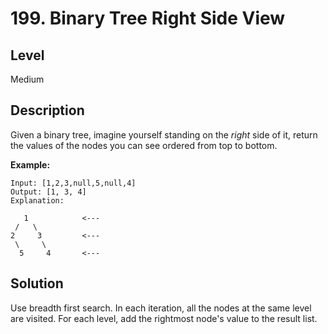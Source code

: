 # 199. Binary Tree Right Side View
## Level
Medium

## Description
Given a binary tree, imagine yourself standing on the *right* side of it, return the values of the nodes you can see ordered from top to bottom.

**Example:**
```
Input: [1,2,3,null,5,null,4]
Output: [1, 3, 4]
Explanation:

   1            <---
 /   \
2     3         <---
 \     \
  5     4       <---
```

## Solution
Use breadth first search. In each iteration, all the nodes at the same level are visited. For each level, add the rightmost node's value to the result list.
